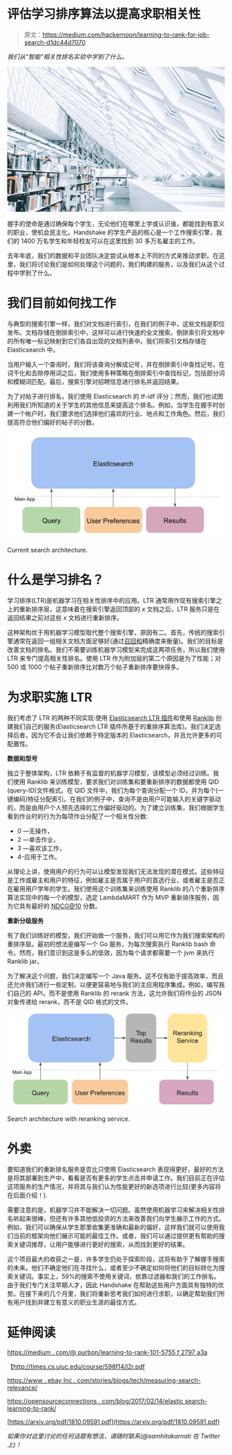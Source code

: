 # 评估学习排序算法以提高求职相关性

> 原文：<https://medium.com/hackernoon/learning-to-rank-for-job-search-d1dc44d7070>

*我们从“智能”相关性排名实验中学到了什么。*

![](img/55ce3900f54c7ab05295a00cfa91701a.png)

握手的使命是通过确保每个学生，无论他们在哪里上学或认识谁，都能找到有意义的职业，使机会民主化。Handshake 的学生产品的核心是一个工作搜索引擎，我们的 1400 万名学生和年轻校友可以在这里找到 30 多万名雇主的工作。

去年年底，我们的数据和平台团队决定尝试从根本上不同的方式来推动求职。在这里，我们将讨论我们是如何处理这个问题的，我们构建的服务，以及我们从这个过程中学到了什么。

# **我们目前如何找工作**

与典型的搜索引擎一样，我们对文档进行索引，在我们的例子中，这些文档是职位发布。文档存储在倒排索引中，这样可以进行快速的全文搜索。倒排索引将文档中的所有唯一标记映射到它们各自出现的文档列表中。我们将索引文档存储在 Elasticsearch 中。

当用户输入一个查询时，我们将该查询分解成记号，并在倒排索引中查找记号。在词干化和去除停用词之后，我们使用多种策略在倒排索引中查找标记，包括部分词和模糊词匹配。最后，搜索引擎对招聘信息进行排名并返回结果。

为了对帖子进行排名，我们使用 Elasticsearch 的 tf-idf 评分；然而，我们也试图利用我们所知道的关于学生的其他信息来提高这个排名。例如，当学生在握手时创建一个帐户时，我们要求他们选择他们喜欢的行业、地点和工作角色。然后，我们提高符合他们偏好的帖子的分数。

![](img/31d4cc74fc9d761be7820f2e8d174cdf.png)

Current search architecture.

# **什么是学习排名？**

学习排序(LTR)是机器学习在相关性排序中的应用。LTR 通常用作现有搜索引擎之上的重新排序层，这意味着在搜索引擎返回顶部的 *x* 文档之后，LTR 服务只是在返回结果之前对这些 *x* 文档进行重新排序。

这种架构优于用机器学习模型取代整个搜索引擎，原因有二。首先，传统的搜索引擎通常在返回一组相关文档方面足够好(通过[召回和](https://towardsdatascience.com/precision-vs-recall-386cf9f89488)精确度来衡量)。我们的目标是改善文档的排名。我们不需要训练机器学习模型来完成这两项任务，所以我们使用 LTR 来专门提高相关性排名。使用 LTR 作为附加层的第二个原因是为了性能；对 500 或 1000 个帖子重新排序比对数万个帖子重新排序要快得多。

# **为求职实施 LTR**

我们考虑了 LTR 的两种不同实现:使用 [Elasticsearch LTR 插件](https://elasticsearch-learning-to-rank.readthedocs.io/en/latest/)和使用 [Ranklib](https://sourceforge.net/p/lemur/wiki/RankLib/) 创建我们自己的服务(Elasticsearch LTR 插件所基于的重排序算法库)。我们决定选择后者，因为它不会让我们依赖于特定版本的 Elasticsearch，并且允许更多的可配置性。

**数据和型号**

独立于整体架构，LTR 依赖于有监督的机器学习模型，该模型必须经过训练。我们使用 Ranklib 来训练模型，要求我们对训练集和要重新排序的数据都使用 QID (query-ID)文件格式。在 QID 文件中，我们为每个查询分配一个 ID，并为每个(一键编码)特征分配索引。在我们的例子中，查询不是由用户可能输入的关键字驱动的，而是由用户个人预先选择的工作偏好驱动的。为了建立训练集，我们根据学生看到作业时的行为为每项作业分配了一个相关性分数:

*   0 —无操作，
*   2 —单击作业，
*   3 —喜欢该工作，
*   4-应用于工作。

从理论上讲，使用用户的行为可以让模型发现我们无法发现的潜在模式。这些特征是工作或雇主和用户的特征，例如雇主是否属于用户的首选行业，或者雇主是否正在雇用用户学年的学生。我们使用这个训练集来训练使用 Ranklib 的八个重新排序算法实现中的每一个的模型，选定 LambdaMART 作为 MVP 重新排序服务，因为它具有最好的 [NDCG@10](https://en.wikipedia.org/wiki/Discounted_cumulative_gain) 分数。

**重新分级服务**

有了我们训练好的模型，我们开始做一个服务，我们可以用它作为我们搜索架构的重排序层。最初的想法是编写一个 Go 服务，为每次搜索执行 Ranklib bash 命令。然而，我们意识到这是多么的低效，因为每个请求都需要一个 jvm 来执行 Ranklib jar。

为了解决这个问题，我们决定编写一个 Java 服务。这不仅有助于提高效率，而且还允许我们进行一些定制，以便更容易地与我们的主应用程序集成。例如，编写我们自己的 API，而不是使用 Ranklib 的 rerank 方法，这允许我们将作业的 JSON 对象传递给 rerank，而不是 QID 格式的文件。

![](img/7ae294eca689fd940eeeed1d3716fd12.png)

Search architecture with reranking service.

# **外卖**

要知道我们的重新排名服务是否比只使用 Elasticsearch 表现得更好，最好的方法是将其部署到生产中，看看是否有更多的学生点击并申请工作。我们目前正在评估这项服务的生产情况，并将其与我们认为性能更好的新选项进行比较(更多内容将在后面介绍！).

需要注意的是，机器学习并不能解决一切问题。虽然使用机器学习来解决相关性排名听起来很棒，但还有许多其他低投资的方法来改善我们向学生展示工作的方式。例如，我们可以确保从学生那里收集更准确和最新的偏好，这样我们就可以使用我们当前的框架向他们展示可能的最佳工作。或者，我们可以通过提供更有帮助的搜索关键词推荐，让用户能够进行更好的搜索，从而找到更好的结果。

这个项目最大的收获之一是，许多学生仍处于探索阶段，这将有助于了解握手搜索的未来。他们不确定他们在寻找什么，或者至少不确定如何将他们的目标转化为搜索关键词。事实上，59%的搜索不使用关键词，依靠过滤器和我们的工作排名。由于我们专门关注早期人才，因此 Handshake 在帮助这些用户方面具有独特的优势。在接下来的几个月里，我们将重新思考我们如何进行求职，以确定帮助我们所有用户找到并建立有意义的职业生涯的最佳方式。

# **延伸阅读**

[https://medium . com/@ purbon/learning-to-rank-101-5755 f 2797 a3a](/@purbon/learning-to-rank-101-5755f2797a3a)

【http://times.cs.uiuc.edu/course/598f14/l2r.pdf 

[https://www . ebay Inc . com/stories/blogs/tech/measuring-search-relevance/](https://www.ebayinc.com/stories/blogs/tech/measuring-search-relevance/)

[https://opensourceconnections . com/blog/2017/02/14/elastic search-learning-to-rank/](https://opensourceconnections.com/blog/2017/02/14/elasticsearch-learning-to-rank/)

[https://arxiv.org/pdf/1810.09591.pdf](https://arxiv.org/pdf/1810.09591.pdf)

*如果你对这里讨论的任何话题有想法，请随时联系(@samhitakarnati 在 Twitter 上)！*